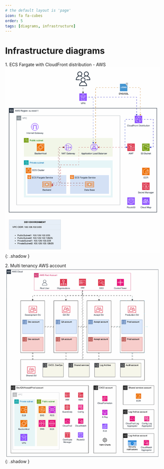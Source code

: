```yaml
---
# the default layout is 'page'
icon: fa fa-cubes
order: 5
tags: [diagrams, infrastructure]
---
```

<script defer data-domain="senad-d.github.io" src="https://plus.seki.ink/js/script.js"></script>

# Infrastructure diagrams

1\. ECS Fargate with CloudFront distribution - AWS
![ECS](https://github.com/senad-d/senad-d.github.io/blob/b81c05fa558c1917ee6fae1fec1d3f0667777ff0/_media/gif/ecs_infra.gif?raw=true){: .shadow }

2\. Multi tenancy AWS account
![Multi tenancy](https://github.com/senad-d/senad-d.github.io/blob/b81c05fa558c1917ee6fae1fec1d3f0667777ff0/_media/gif/Multi-Tenancy-AWS-ACC.gif?raw=true){: .shadow }



